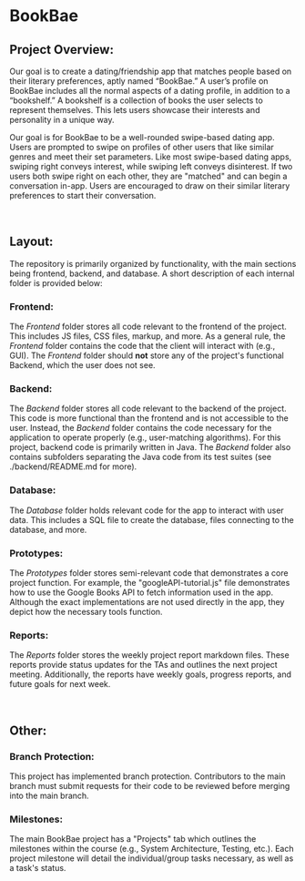 # BookBae

## Project Overview:
   
Our goal is to create a dating/friendship app that matches people based on their literary preferences, aptly named “BookBae.” A user’s profile on BookBae includes all the normal aspects of a dating profile, in addition to a “bookshelf.” A bookshelf is a collection of books the user selects to represent themselves. This lets users showcase their interests and personality in a unique way.

Our goal is for BookBae to be a well-rounded swipe-based dating app. Users are prompted to swipe on profiles of other users that like similar genres and meet their set parameters. Like most swipe-based dating apps, swiping right conveys interest, while swiping left conveys disinterest. If two users both swipe right on each other, they are "matched" and can begin a conversation in-app. Users are encouraged to draw on their similar literary preferences to start their conversation.
  
<br/>

## Layout:

The repository is primarily organized by functionality, with the main sections being frontend, backend, and database. A short description of each internal folder is provided below:

### Frontend:

The *Frontend* folder stores all code relevant to the frontend of the project. This includes JS files, CSS files, markup, and more. As a general rule, the *Frontend* folder contains the code that the client will interact with (e.g., GUI). The *Frontend* folder should **not** store any of the project's functional Backend, which the user does not see. 

### Backend:

The *Backend* folder stores all code relevant to the backend of the project. This code is more functional than the frontend and is not accessible to the user. Instead, the *Backend* folder contains the code necessary for the application to operate properly (e.g., user-matching algorithms). For this project, backend code is primarily written in Java. The *Backend* folder also contains subfolders separating the Java code from its test suites (see ./backend/README.md for more).

### Database:

The *Database* folder holds relevant code for the app to interact with user data. This includes a SQL file to create the database, files connecting to the database, and more.

### Prototypes:

The *Prototypes* folder stores semi-relevant code that demonstrates a core project function. For example, the "googleAPI-tutorial.js" file demonstrates how to use the Google Books API to fetch information used in the app. Although the exact implementations are not used directly in the app, they depict how the  necessary tools function. 

### Reports:

The *Reports* folder stores the weekly project report markdown files. These reports provide status updates for the TAs and outlines the next project meeting. Additionally, the reports have weekly goals, progress reports, and future goals for next week.
  
<br/>

## Other:

### Branch Protection:

This project has implemented branch protection. Contributors to the main branch must submit requests for their code to be reviewed before merging into the main branch. 

### Milestones:

The main BookBae project has a "Projects" tab which outlines the milestones within the course (e.g., System Architecture, Testing, etc.). Each project milestone will detail the individual/group tasks necessary, as well as a task's status.
